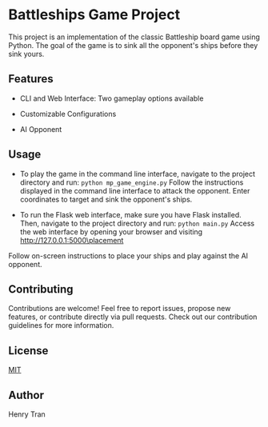 # Battleships Game Project

This project is an implementation of the classic Battleship board game using Python.
The goal of the game is to sink all the opponent's ships before they sink yours.

## Features
* CLI and Web Interface: Two gameplay options available

* Customizable Configurations

* AI Opponent
  
## Usage
* To play the game in the command line interface, navigate to the project directory and run: 
   ```python mp_game_engine.py```
Follow the instructions displayed in the command line interface to attack the opponent.
Enter coordinates to target and sink the opponent's ships.

* To run the Flask web interface, make sure you have Flask installed. Then, navigate to the project directory and run: 
  ```python main.py``` 
Access the web interface by opening your browser and visiting http://127.0.0.1:5000\placement
  
Follow on-screen instructions to place your ships and play against the AI opponent.



## Contributing

Contributions are welcome! Feel free to report issues, propose new features, or contribute directly via pull requests. Check out our contribution guidelines for more information.

## License

[MIT](https://choosealicense.com/licenses/mit/)

## Author
Henry Tran